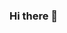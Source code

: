 ### Hi there 👋

<!--
**Bigwin01/Bigwin01** is a ✨ _special_ ✨ repository because its `README.md` (this file) appears on your GitHub profile.

Here are some ideas to get you started:

- 🔭 I’m currently working on ...
I'm 啥也不会，怎么办
